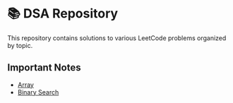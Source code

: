 # 📚 DSA Repository

This repository contains solutions to various LeetCode problems organized by topic.

## Important Notes

- [Array](array.md)
- [Binary Search](binary_search.md)
